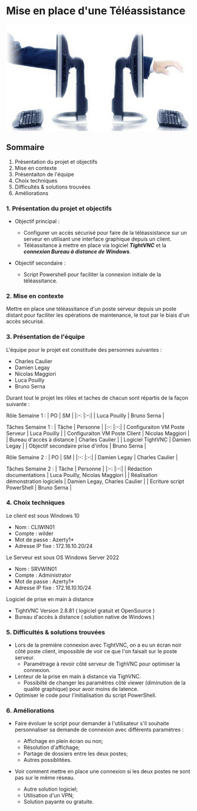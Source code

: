# Mise en place d'une Téléassistance

![](https://github.com/Mr-Maglor/images-projet-1/blob/main/Image/TAexemple.png)

## Sommaire 
1. Présentation du projet et objectifs
2. Mise en contexte
3. Présentaiton de l'équipe
4. Choix techniques
5. Difficultés & solutions trouvées
6. Améliorations

   
### 1. Présentation du projet et objectifs
- Objectif principal :
   - Configurer un accès sécurisé pour faire de la téléassistance sur un serveur en utilisant une interface graphique depuis un client.
   - Téléassitance à mettre en place via logiciel **_TightVNC_** et la **_connexion Bureau à distance de Windows_**.

- Objectif secondaire :
   - Script Powershell pour faciliter la connexion initiale de la téléassitance.

### 2. Mise en contexte
Mettre en place une téléassitance d'un poste serveur depuis un poste distant pour faciliter les opérations de maintenance, le tout par le biais d'un accès sécurisé.

### 3. Présentation de l'équipe
L'équipe pour le projet est constituée des personnes suivantes :
- Charles Caulier
- Damien Legay
- Nicolas Maggiori
- Luca Pouilly
- Bruno Serna

Durant tout le projet les rôles et taches de chacun sont répartis de la façon suivante :

Rôle Semaine 1 :
| PO | SM |
|:-: |:-:|
| Luca Pouilly | Bruno Serna |

Tâches Semaine 1 :
| Tâche | Personne |
|:-: |:-:|
| Configuraiton VM Poste Serveur | Luca Pouilly |
| Configuraiton VM Poste Client | Nicolas Maggiori |
| Bureau d'accès à distance | Charles Caulier |
| Logiciel TightVNC |  Damien Legay |
| Objectif secondaire prise d'infos | Bruno Serna |

Rôle Semaine 2 :
| PO | SM |
|:-: |:-:|
| Damien Legay | Charles Caulier |

Tâches Semaine 2 :
| Tâche | Personne |
|:-: |:-:|
| Rédaction documentations | Luca Pouilly, Nicolas Maggiori |
| Réalisation démonstration logiciels | Damien Legay, Charles Caulier |
| Ecriture script PowerShell | Bruno Serna |

### 4. Choix techniques

Le client est sous Windows 10
- Nom : CLIWIN01
- Compte : wilder
- Mot de passe : Azerty1*
- Adresse IP fixe : 172.16.10.20/24

Le Serveur est sous OS Windows Server 2022
- Nom : SRVWIN01
- Compte : Administrator
- Mot de passe : Azerty1*
- Adresse IP fixe : 172.16.10.10/24

Logiciel de prise en main à distance
- TightVNC Version 2.8.81 ( logiciel gratuit et OpenSource )
- Bureau d'accès à distance ( solution native de Windows )

### 5. Difficultés & solutions trouvées

- Lors de la première connexion avec TightVNC, on a eu un écran noir côté poste client, impossible de voir ce que l'on faisait sur le poste serveur.
  - Paramétrage à revoir côté serveur de TighVNC pour optimiser la connexion.
- Lenteur de la prise en main à distance via TighVNC.
  - Possibilté de changer les paramètres côté viewer (diminution de la qualité graphique) pour avoir moins de latence.
- Optimiser le code pour l'initialisation du script PowerShell.

### 6. Améliorations 

- Faire évoluer le script pour demander à l'utilisateur s'il souhaite personnaliser sa demande de connexion avec différents paramètres :
  - Affichage en plein écran ou non;
  - Résolution d'affichage;
  - Partage de dossiers entre les deux postes;
  - Autres possiblitées.

- Voir comment mettre en place une connexion si les deux postes ne sont pas sur le même réseau.
  - Autre solution logiciel;
  - Utilisation d'un VPN;
  - Solution payante ou gratuite.


